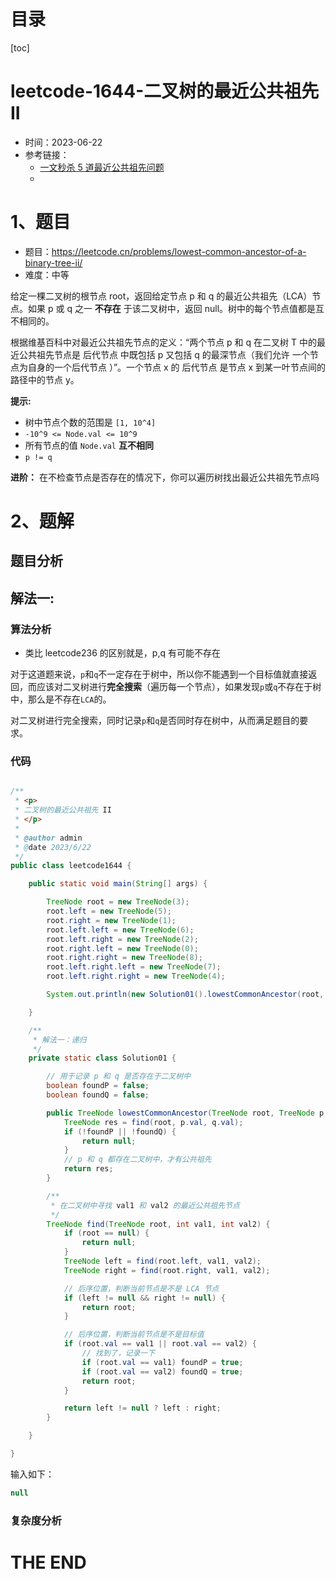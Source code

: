 # 目录

[toc]

# leetcode-1644-二叉树的最近公共祖先 II

- 时间：2023-06-22
- 参考链接：
  - [一文秒杀 5 道最近公共祖先问题](https://mp.weixin.qq.com/s/njl6nuid0aalZdH5tuDpqQ)
  - 



# 1、题目

- 题目：https://leetcode.cn/problems/lowest-common-ancestor-of-a-binary-tree-ii/
- 难度：中等

给定一棵二叉树的根节点 root，返回给定节点 p 和 q 的最近公共祖先（LCA）节点。如果 p 或 q 之一 **不存在** 于该二叉树中，返回 null。树中的每个节点值都是互不相同的。

根据维基百科中对最近公共祖先节点的定义：“两个节点 p 和 q 在二叉树 T 中的最近公共祖先节点是 后代节点 中既包括 p 又包括 q 的最深节点（我们允许 一个节点为自身的一个后代节点 ）”。一个节点 x 的 后代节点 是节点 x 到某一叶节点间的路径中的节点 y。



**提示:**

+ 树中节点个数的范围是 `[1, 10^4]`
+ `-10^9 <= Node.val <= 10^9`
+ 所有节点的值 `Node.val` **互不相同**
+ `p != q`



**进阶：** 在不检查节点是否存在的情况下，你可以遍历树找出最近公共祖先节点吗



# 2、题解

## 题目分析



## 解法一: 

### 算法分析

- 类比 leetcode236 的区别就是，p,q 有可能不存在

对于这道题来说，`p`和`q`不一定存在于树中，所以你不能遇到一个目标值就直接返回，而应该对二叉树进行**完全搜索**（遍历每一个节点），如果发现`p`或`q`不存在于树中，那么是不存在`LCA`的。



对二叉树进行完全搜索，同时记录`p`和`q`是否同时存在树中，从而满足题目的要求。

### 代码

```java

/**
 * <p>
 * 二叉树的最近公共祖先 II
 * </p>
 *
 * @author admin
 * @date 2023/6/22
 */
public class leetcode1644 {

    public static void main(String[] args) {

        TreeNode root = new TreeNode(3);
        root.left = new TreeNode(5);
        root.right = new TreeNode(1);
        root.left.left = new TreeNode(6);
        root.left.right = new TreeNode(2);
        root.right.left = new TreeNode(0);
        root.right.right = new TreeNode(8);
        root.left.right.left = new TreeNode(7);
        root.left.right.right = new TreeNode(4);

        System.out.println(new Solution01().lowestCommonAncestor(root, root.left, new TreeNode(10)));

    }

    /**
     * 解法一：递归
     */
    private static class Solution01 {

        // 用于记录 p 和 q 是否存在于二叉树中
        boolean foundP = false;
        boolean foundQ = false;

        public TreeNode lowestCommonAncestor(TreeNode root, TreeNode p, TreeNode q) {
            TreeNode res = find(root, p.val, q.val);
            if (!foundP || !foundQ) {
                return null;
            }
            // p 和 q 都存在二叉树中，才有公共祖先
            return res;
        }

        /**
         * 在二叉树中寻找 val1 和 val2 的最近公共祖先节点
         */
        TreeNode find(TreeNode root, int val1, int val2) {
            if (root == null) {
                return null;
            }
            TreeNode left = find(root.left, val1, val2);
            TreeNode right = find(root.right, val1, val2);

            // 后序位置，判断当前节点是不是 LCA 节点
            if (left != null && right != null) {
                return root;
            }

            // 后序位置，判断当前节点是不是目标值
            if (root.val == val1 || root.val == val2) {
                // 找到了，记录一下
                if (root.val == val1) foundP = true;
                if (root.val == val2) foundQ = true;
                return root;
            }

            return left != null ? left : right;
        }

    }

}

```

输入如下：

```java
null
```





### 复杂度分析





# THE END
